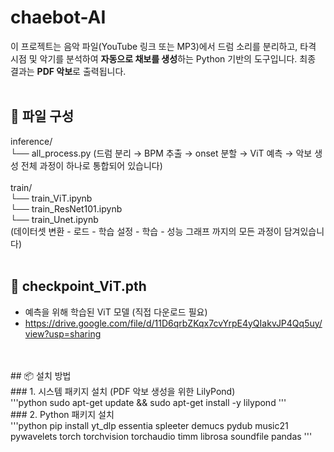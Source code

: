 # chaebot-AI
 이 프로젝트는 음악 파일(YouTube 링크 또는 MP3)에서 드럼 소리를 분리하고, 타격 시점 및 악기를 분석하여 **자동으로 채보를 생성**하는 Python 기반의 도구입니다. 최종 결과는 **PDF 악보**로 출력됩니다.
<br>
<br>
## 📁 파일 구성

inference/<br>
└── all_process.py
(드럼 분리 → BPM 추출 → onset 분할 → ViT 예측 → 악보 생성 전체 과정이 하나로 통합되어 있습니다)
<br>
<br>
train/<br>
└── train_ViT.ipynb<br>
└── train_ResNet101.ipynb<br>
└── train_Unet.ipynb<br>
(데이터셋 변환 - 로드 - 학습 설정 - 학습 - 성능 그래프 까지의 모든 과정이 담겨있습니다)
<br>
<br>
## 🎯 checkpoint_ViT.pth
- 예측을 위해 학습된 ViT 모델 (직접 다운로드 필요)
- https://drive.google.com/file/d/11D6qrbZKqx7cvYrpE4yQIakvJP4Qq5uy/view?usp=sharing
<br>
<br>
## 📦 설치 방법
<br>
### 1. 시스템 패키지 설치 (PDF 악보 생성을 위한 LilyPond)
<br>
'''python
sudo apt-get update && sudo apt-get install -y lilypond
'''
<br>
### 2. Python 패키지 설치
<br>
'''python
pip install yt_dlp essentia spleeter demucs pydub music21 pywavelets torch torchvision torchaudio timm librosa soundfile pandas
'''
<br>

